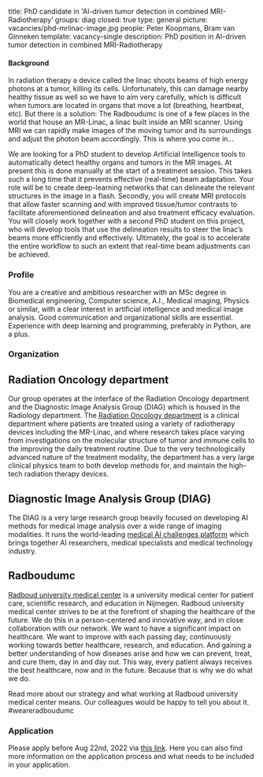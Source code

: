 title: PhD candidate in 'AI-driven tumor detection in combined MRI-Radiotherapy’
groups: diag
closed: true
type: general
picture: vacancies/phd-mrlinac-image.jpg
people: Peter Koopmans, Bram van Ginneken
template: vacancy-single
description: PhD position in AI-driven tumor detection in combined MRI-Radiotherapy

#### Background
In radiation therapy a device called the linac shoots beams of high energy photons at a tumor, killing its cells. Unfortunately, this can damage nearby healthy tissue as well so we have to aim very carefully, which is difficult when tumors are located in organs that move a lot (breathing, heartbeat, etc). But there is a solution: The Radboudumc is one of a few places in the world that house an MR-Linac, a linac built inside an MRI scanner. Using MRI we can rapidly make images of the moving tumor and its surroundings and adjust the photon beam accordingly. This is where you come in...

We are looking for a PhD student to develop Artificial Intelligence tools to automatically detect healthy organs and tumors in the MR images. At present this is done manually at the start of a treatment session. This takes such a long time that it prevents effective (real-time) beam adaptation. Your role will be to create deep-learning networks that can delineate the relevant structures in the image in a flash. Secondly, you will create MRI protocols that allow faster scanning and with improved tissue/tumor contrasts to facilitate aforementioned delineation and also treatment efficacy evaluation. You will closely work together with a second PhD student on this project, who will develop tools that use the delineation results to steer the linac’s beams more efficiently and effectively. Ultimately, the goal is to accelerate the entire workflow to such an extent that real-time beam adjustments can be achieved.

### Profile
You are a creative and ambitious researcher with an MSc degree in Biomedical engineering, Computer science, A.I., Medical imaging, Physics or similar, with a clear interest in artificial intelligence and medical image analysis. Good communication and organizational skills are essential. Experience with deep learning and programming, preferably in Python, are a plus.

### Organization
## Radiation Oncology department
Our group operates at the interface of the Radiation Oncology department and the Diagnostic Image Analysis Group (DIAG) which is housed in the Radiology department. The [Radiation Oncology department](https://www.radboudumc.nl/en/research/departments/radiation-oncology) is a clinical department where patients are treated using a variety of radiotherapy devices including the MR-Linac, and where research takes place varying from investigations on the molecular structure of tumor and immune cells to the improving the daily treatment routine. Due to the very technologically advanced nature of the treatment modality, the department has a very large clinical physics team to both develop methods for, and maintain the high-tech radiation therapy devices.

## Diagnostic Image Analysis Group (DIAG)
The DIAG is a very large research group heavily focused on developing AI methods for medical image analysis over a wide range of imaging modalities. It runs the world-leading [medical AI challenges platform](https://grand-challenge.org) which brings together AI researchers, medical specialists and medical technology industry.
## Radboudumc
[Radboud university medical center](www.radboudumc.nl) is a university medical center for patient care, scientific research, and education in Nijmegen. Radboud university medical center strives to be at the forefront of shaping the healthcare of the future. We do this in a person-centered and innovative way, and in close collaboration with our network. We want to have a significant impact on healthcare. We want to improve with each passing day, continuously working towards better healthcare, research, and education. And gaining a better understanding of how diseases arise and how we can prevent, treat, and cure them, day in and day out. This way, every patient always receives the best healthcare, now and in the future. Because that is why we do what we do.

Read more about our strategy and what working at Radboud university medical center means. Our colleagues would be happy to tell you about it. #weareradboudumc

### Application
Please apply before Aug 22nd, 2022 via [this link](https://www.radboudumc.nl/en/vacancies/120101-phd-candidate-ai-driven-tumor-detection-in-combined-mri-radiotherapy). Here you can also find more information on the application process and what needs to be included in your application.
